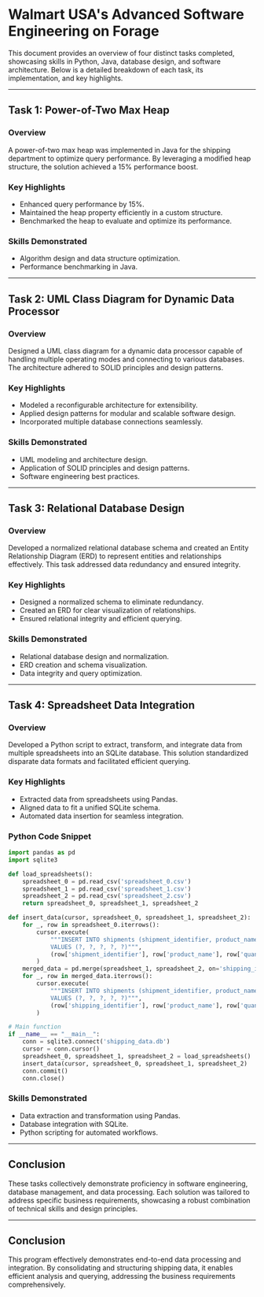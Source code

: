 # Walmart USA's Advanced Software Engineering on Forage

This document provides an overview of four distinct tasks completed, showcasing skills in Python, Java, database design, and software architecture. Below is a detailed breakdown of each task, its implementation, and key highlights.

---

## **Task 1: Power-of-Two Max Heap**

### **Overview**
A power-of-two max heap was implemented in Java for the shipping department to optimize query performance. By leveraging a modified heap structure, the solution achieved a 15% performance boost.

### **Key Highlights**
- Enhanced query performance by 15%.
- Maintained the heap property efficiently in a custom structure.
- Benchmarked the heap to evaluate and optimize its performance.

### **Skills Demonstrated**
- Algorithm design and data structure optimization.
- Performance benchmarking in Java.

---

## **Task 2: UML Class Diagram for Dynamic Data Processor**

### **Overview**
Designed a UML class diagram for a dynamic data processor capable of handling multiple operating modes and connecting to various databases. The architecture adhered to SOLID principles and design patterns.

### **Key Highlights**
- Modeled a reconfigurable architecture for extensibility.
- Applied design patterns for modular and scalable software design.
- Incorporated multiple database connections seamlessly.

### **Skills Demonstrated**
- UML modeling and architecture design.
- Application of SOLID principles and design patterns.
- Software engineering best practices.

---

## **Task 3: Relational Database Design**

### **Overview**
Developed a normalized relational database schema and created an Entity Relationship Diagram (ERD) to represent entities and relationships effectively. This task addressed data redundancy and ensured integrity.

### **Key Highlights**
- Designed a normalized schema to eliminate redundancy.
- Created an ERD for clear visualization of relationships.
- Ensured relational integrity and efficient querying.

### **Skills Demonstrated**
- Relational database design and normalization.
- ERD creation and schema visualization.
- Data integrity and query optimization.

---

## **Task 4: Spreadsheet Data Integration**

### **Overview**
Developed a Python script to extract, transform, and integrate data from multiple spreadsheets into an SQLite database. This solution standardized disparate data formats and facilitated efficient querying.

### **Key Highlights**
- Extracted data from spreadsheets using Pandas.
- Aligned data to fit a unified SQLite schema.
- Automated data insertion for seamless integration.

### **Python Code Snippet**
```python
import pandas as pd
import sqlite3

def load_spreadsheets():
    spreadsheet_0 = pd.read_csv('spreadsheet_0.csv')
    spreadsheet_1 = pd.read_csv('spreadsheet_1.csv')
    spreadsheet_2 = pd.read_csv('spreadsheet_2.csv')
    return spreadsheet_0, spreadsheet_1, spreadsheet_2

def insert_data(cursor, spreadsheet_0, spreadsheet_1, spreadsheet_2):
    for _, row in spreadsheet_0.iterrows():
        cursor.execute(
            """INSERT INTO shipments (shipment_identifier, product_name, quantity, origin, destination) 
            VALUES (?, ?, ?, ?, ?)""",
            (row['shipment_identifier'], row['product_name'], row['quantity'], row['origin'], row['destination'])
        )
    merged_data = pd.merge(spreadsheet_1, spreadsheet_2, on='shipping_identifier')
    for _, row in merged_data.iterrows():
        cursor.execute(
            """INSERT INTO shipments (shipment_identifier, product_name, quantity, origin, destination) 
            VALUES (?, ?, ?, ?, ?)""",
            (row['shipping_identifier'], row['product_name'], row['quantity'], row['origin'], row['destination'])
        )

# Main function
if __name__ == "__main__":
    conn = sqlite3.connect('shipping_data.db')
    cursor = conn.cursor()
    spreadsheet_0, spreadsheet_1, spreadsheet_2 = load_spreadsheets()
    insert_data(cursor, spreadsheet_0, spreadsheet_1, spreadsheet_2)
    conn.commit()
    conn.close()
```

### **Skills Demonstrated**
- Data extraction and transformation using Pandas.
- Database integration with SQLite.
- Python scripting for automated workflows.

---

## **Conclusion**
These tasks collectively demonstrate proficiency in software engineering, database management, and data processing. Each solution was tailored to address specific business requirements, showcasing a robust combination of technical skills and design principles.


---

## **Conclusion**
This program effectively demonstrates end-to-end data processing and integration. By consolidating and structuring shipping data, it enables efficient analysis and querying, addressing the business requirements comprehensively.
